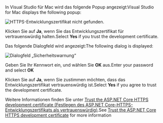 <span data-ttu-id="7f409-101">In Visual Studio für Mac wird das folgende Popup angezeigt:</span><span class="sxs-lookup"><span data-stu-id="7f409-101">Visual Studio for Mac displays the following popup:</span></span>

![HTTPS-Entwicklungszertifikat nicht gefunden.](~/getting-started/_static/trustCertMac.png)

<span data-ttu-id="7f409-104">Klicken Sie auf **Ja**, wenn Sie das Entwicklungszertifikat für vertrauenswürdig halten.</span><span class="sxs-lookup"><span data-stu-id="7f409-104">Select **Yes** if you trust the development certificate.</span></span>

<span data-ttu-id="7f409-105">Das folgende Dialogfeld wird angezeigt:</span><span class="sxs-lookup"><span data-stu-id="7f409-105">The following dialog is displayed:</span></span>

![Dialogfeld „Sicherheitswarnung“](~/getting-started/_static/certMac.png)

<span data-ttu-id="7f409-107">Geben Sie Ihr Kennwort ein, und wählen Sie **OK** aus.</span><span class="sxs-lookup"><span data-stu-id="7f409-107">Enter your password and select **OK**</span></span>

<span data-ttu-id="7f409-108">Klicken Sie auf **Ja**, wenn Sie zustimmen möchten, dass das Entwicklungszertifikat vertrauenswürdig ist.</span><span class="sxs-lookup"><span data-stu-id="7f409-108">Select **Yes** if you agree to trust the development certificate.</span></span>

<span data-ttu-id="7f409-109">Weitere Informationen finden Sie unter [Trust the ASP.NET Core HTTPS development certificate (Festlegen des ASP.NET Core-HTTPS-Entwicklungszertifikats als vertrauenswürdig)](xref:security/enforcing-ssl#trust-the-aspnet-core-https-development-certificate-on-windows-and-macos).</span><span class="sxs-lookup"><span data-stu-id="7f409-109">See [Trust the ASP.NET Core HTTPS development certificate](xref:security/enforcing-ssl#trust-the-aspnet-core-https-development-certificate-on-windows-and-macos) for more information</span></span>
